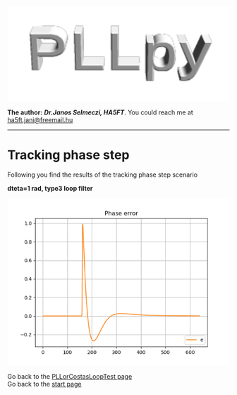 ![pllpy logo](images/pllpy_logo.svg  "pllpy")

**The author:** ***Dr.Janos Selmeczi, HA5FT***. You could reach me at <ha5ft.jani@freemail.hu>
***
# Tracking phase step

Following you find the results of the tracking phase step scenario

**dteta=1 rad, type3 loop filter**

![phase step](results/pll_dteta1_df0_fsw0.025_Asw0_BL4_type3_phase_error.png  "phase step")

Go back to the [PLLorCostasLoopTest page](test_PLLorCostasLoopTest.md)\
Go back to the [start page](../README.md)
